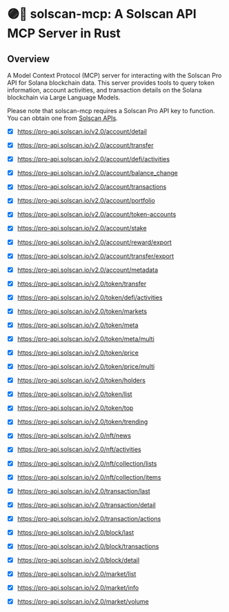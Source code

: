 # 🟣🔎 solscan-mcp: A Solscan API MCP Server in Rust

## Overview

A Model Context Protocol (MCP) server for interacting with the Solscan Pro API for Solana blockchain data. This server provides tools to query token information, account activities, and transaction details on the Solana blockchain via Large Language Models.

Please note that solscan-mcp requires a Solscan Pro API key to function. You can obtain one from [Solscan APIs](https://solscan.io/apis).


- [x] https://pro-api.solscan.io/v2.0/account/detail
- [x] https://pro-api.solscan.io/v2.0/account/transfer
- [x] https://pro-api.solscan.io/v2.0/account/defi/activities
- [x] https://pro-api.solscan.io/v2.0/account/balance_change
- [x] https://pro-api.solscan.io/v2.0/account/transactions
- [x] https://pro-api.solscan.io/v2.0/account/portfolio
- [x] https://pro-api.solscan.io/v2.0/account/token-accounts
- [x] https://pro-api.solscan.io/v2.0/account/stake
- [x] https://pro-api.solscan.io/v2.0/account/reward/export
- [x] https://pro-api.solscan.io/v2.0/account/transfer/export
- [x] https://pro-api.solscan.io/v2.0/account/metadata


- [x] https://pro-api.solscan.io/v2.0/token/transfer
- [x] https://pro-api.solscan.io/v2.0/token/defi/activities
- [x] https://pro-api.solscan.io/v2.0/token/markets
- [x] https://pro-api.solscan.io/v2.0/token/meta
- [x] https://pro-api.solscan.io/v2.0/token/meta/multi
- [x] https://pro-api.solscan.io/v2.0/token/price
- [x] https://pro-api.solscan.io/v2.0/token/price/multi
- [x] https://pro-api.solscan.io/v2.0/token/holders
- [x] https://pro-api.solscan.io/v2.0/token/list
- [x] https://pro-api.solscan.io/v2.0/token/top
- [x] https://pro-api.solscan.io/v2.0/token/trending


- [x] https://pro-api.solscan.io/v2.0/nft/news
- [x] https://pro-api.solscan.io/v2.0/nft/activities
- [x] https://pro-api.solscan.io/v2.0/nft/collection/lists
- [x] https://pro-api.solscan.io/v2.0/nft/collection/items


- [x] https://pro-api.solscan.io/v2.0/transaction/last
- [x] https://pro-api.solscan.io/v2.0/transaction/detail
- [x] https://pro-api.solscan.io/v2.0/transaction/actions

- [x] https://pro-api.solscan.io/v2.0/block/last
- [x] https://pro-api.solscan.io/v2.0/block/transactions
- [x] https://pro-api.solscan.io/v2.0/block/detail


- [x] https://pro-api.solscan.io/v2.0/market/list
- [x] https://pro-api.solscan.io/v2.0/market/info
- [x] https://pro-api.solscan.io/v2.0/market/volume

